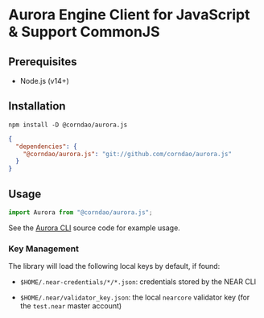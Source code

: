 # Aurora Engine Client for JavaScript & Support CommonJS

## Prerequisites

- Node.js (v14+)

## Installation

```shell
npm install -D @corndao/aurora.js
```

```json
{
  "dependencies": {
    "@corndao/aurora.js": "git://github.com/corndao/aurora.js"
  }
}
```

## Usage

```js
import Aurora from "@corndao/aurora.js";
```

See the [Aurora CLI] source code for example usage.

### Key Management

The library will load the following local keys by default, if found:

- `$HOME/.near-credentials/*/*.json`: credentials stored by the NEAR CLI

- `$HOME/.near/validator_key.json`: the local `nearcore` validator key
  (for the `test.near` master account)

[Aurora CLI]: https://github.com/aurora-is-near/aurora-cli/blob/master/src/aurora.ts

